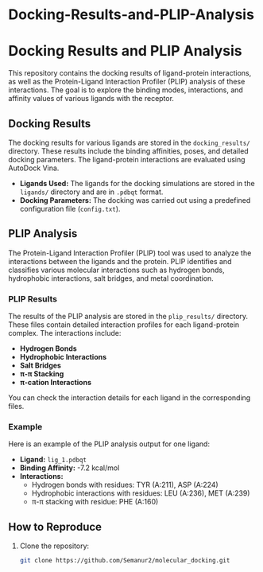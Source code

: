 # Docking-Results-and-PLIP-Analysis
# Docking Results and PLIP Analysis

This repository contains the docking results of ligand-protein interactions, as well as the Protein-Ligand Interaction Profiler (PLIP) analysis of these interactions. The goal is to explore the binding modes, interactions, and affinity values of various ligands with the receptor.

## Docking Results

The docking results for various ligands are stored in the `docking_results/` directory. These results include the binding affinities, poses, and detailed docking parameters. The ligand-protein interactions are evaluated using AutoDock Vina.

- **Ligands Used:** The ligands for the docking simulations are stored in the `ligands/` directory and are in `.pdbqt` format.
- **Docking Parameters:** The docking was carried out using a predefined configuration file (`config.txt`).

## PLIP Analysis

The Protein-Ligand Interaction Profiler (PLIP) tool was used to analyze the interactions between the ligands and the protein. PLIP identifies and classifies various molecular interactions such as hydrogen bonds, hydrophobic interactions, salt bridges, and metal coordination.

### PLIP Results

The results of the PLIP analysis are stored in the `plip_results/` directory. These files contain detailed interaction profiles for each ligand-protein complex. The interactions include:

- **Hydrogen Bonds**
- **Hydrophobic Interactions**
- **Salt Bridges**
- **π-π Stacking**
- **π-cation Interactions**

You can check the interaction details for each ligand in the corresponding files.

### Example

Here is an example of the PLIP analysis output for one ligand:

- **Ligand:** `lig_1.pdbqt`
- **Binding Affinity:** -7.2 kcal/mol
- **Interactions:**
  - Hydrogen bonds with residues: TYR (A:211), ASP (A:224)
  - Hydrophobic interactions with residues: LEU (A:236), MET (A:239)
  - π-π stacking with residue: PHE (A:160)

## How to Reproduce

1. Clone the repository:
   ```bash
   git clone https://github.com/Semanur2/molecular_docking.git
